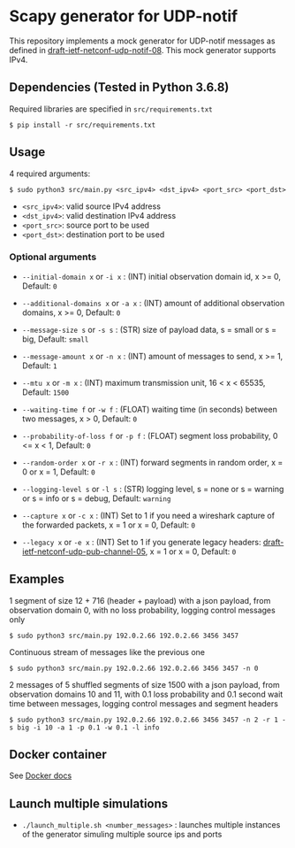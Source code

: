 # Scapy generator for UDP-notif

This repository implements a mock generator for UDP-notif messages as defined in [draft-ietf-netconf-udp-notif-08](https://datatracker.ietf.org/doc/html/draft-ietf-netconf-udp-notif-08). This mock generator supports IPv4.

## Dependencies (Tested in Python 3.6.8)
Required libraries are specified in `src/requirements.txt`
```shell
$ pip install -r src/requirements.txt
```

## Usage

4 required arguments: 
```shell
$ sudo python3 src/main.py <src_ipv4> <dst_ipv4> <port_src> <port_dst>
```

- `<src_ipv4>`: valid source IPv4 address
- `<dst_ipv4>`: valid destination IPv4 address
- `<port_src>`: source port to be used
- `<port_dst>`: destination port to be used

### Optional arguments

- `--initial-domain x` or `-i x` : (INT) initial observation domain id, x >= 0, Default: `0`

- `--additional-domains x` or `-a x` : (INT) amount of additional observation domains, x >= 0, Default: `0`

- `--message-size s` or `-s s` : (STR) size of payload data, s = small or s = big, Default: `small`

- `--message-amount x` or `-n x` : (INT) amount of messages to send, x >= 1, Default: `1`

- `--mtu x` or `-m x` : (INT) maximum transmission unit, 16 < x < 65535, Default: `1500`

- `--waiting-time f` or `-w f` : (FLOAT) waiting time (in seconds) between two messages, x > 0, Default: `0`

- `--probability-of-loss f` or `-p f` : (FLOAT) segment loss probability, 0 <= x < 1, Default: `0`

- `--random-order x` or `-r x` : (INT) forward segments in random order, x = 0 or x = 1, Default: `0`

- `--logging-level s` or `-l s` : (STR) logging level, s = none or s = warning or s = info or s = debug, Default: `warning`

- `--capture x` or `-c x` : (INT) Set to 1 if you need a wireshark capture of the forwarded packets, x = 1 or x = 0, Default: `0`

- `--legacy x` or `-e x` : (INT) Set to 1 if you generate legacy headers: [draft-ietf-netconf-udp-pub-channel-05](https://datatracker.ietf.org/doc/draft-ietf-netconf-udp-pub-channel/), x = 1 or x = 0, Default: `0`

## Examples

1 segment of size 12 + 716 (header + payload) with a json payload, from observation domain 0, with no loss probability, logging control messages only
```shell
$ sudo python3 src/main.py 192.0.2.66 192.0.2.66 3456 3457
```

Continuous stream of messages like the previous one
```shell
$ sudo python3 src/main.py 192.0.2.66 192.0.2.66 3456 3457 -n 0
```

2 messages of 5 shuffled segments of size 1500 with a json payload, from observation domains 10 and 11, with 0.1 loss probability and 0.1 second wait time between messages, logging control messages and segment headers
```shell
$ sudo python3 src/main.py 192.0.2.66 192.0.2.66 3456 3457 -n 2 -r 1 -s big -i 10 -a 1 -p 0.1 -w 0.1 -l info
```

## Docker container
See [Docker docs](docker)

## Launch multiple simulations
- `./launch_multiple.sh <number_messages>` : launches multiple instances of the generator simuling multiple source ips and ports
